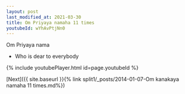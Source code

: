 ```yaml
---
layout: post
last_modified_at: 2021-03-30
title: Om Priyaya namaha 11 times
youtubeId: wYhAvPtjNn0
---
```

 
 
Om Priyaya nama 
 
 -  Who is dear to everybody 
 
  
 
  
 
 
 
 
 
 


{% include youtubePlayer.html id=page.youtubeId %}
 
[Next]({{ site.baseurl }}{% link  split1/_posts/2014-01-07-Om kanakaya namaha 11 times.md%})
 
